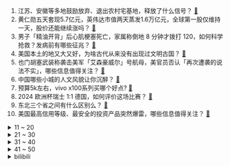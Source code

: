 1. 江苏、安徽等多地鼓励放弃、退出农村宅基地，释放了什么信号？ [:link:](https://www.zhihu.com/question/659691993)
2. 黄仁勋五天套现5.7亿元，英伟达市值两天蒸发1.6万亿元，全球第一股仅维持一天，股价还能继续涨吗？ [:link:](https://www.zhihu.com/question/659589928)
3. 男子「精油开背」后心肌梗塞死亡，家属称倒地 8 分钟才拨打 120，如何科学抢救？发病前有哪些征兆？ [:link:](https://www.zhihu.com/question/659660052)
4. 美国本土的地又大又好，为啥古代从来没有出现过文明古国？ [:link:](https://www.zhihu.com/question/659484459)
5. 也门胡塞武装称袭击美军「艾森豪威尔」号航母，美官员否认「再次遭袭的说法不实」，哪些信息值得关注？ [:link:](https://www.zhihu.com/question/659659270)
6. 中国哪些小城的人文风貌让你沉醉？ [:link:](https://www.zhihu.com/question/659403521)
7. 预算5k左右，vivo x100系列买哪个好点? [:link:](https://www.zhihu.com/question/656061756)
8. 2024 欧洲杯瑞士 1:1 德国，如何评价这场比赛？ [:link:](https://www.zhihu.com/question/659503453)
9. 东北三个省之间有什么区别么？ [:link:](https://www.zhihu.com/question/24777928)
10. 美国最高信用等级、最安全的投资产品突然爆雷，哪些信息值得关注？ [:link:](https://www.zhihu.com/question/659657792)
<details>
<summary>11 ~ 20</summary>

11. Manner 去年仅 1225 人缴纳五险，几乎一个门店一名缴纳五险的员工，这暴露了什么问题？ [:link:](https://www.zhihu.com/question/659659241)
12. 深圳顶级网红盘打破多个当地楼市纪录，验资一千万元、冻资五百万元且不启用渠道，能否复制上海项目的成功？ [:link:](https://www.zhihu.com/question/659619031)
13. 美国物价已飙升至全球第一梯队水平，一个十几公分小三明治高达 100 人民币，当地情况如何？ [:link:](https://www.zhihu.com/question/659552465)
14. 2024 四川高考分数线公布，文科一本 529 分，理科一本 539 分，如何评价今年的分数线？ [:link:](https://www.zhihu.com/question/659678549)
15. Letme直播表示「BLG打差队搁那虐，然后去打MSI就被虐泉」，如何评价这番言论？ [:link:](https://www.zhihu.com/question/659663497)
16. 如何看待小米副董事长林斌被指“违背承诺”减持套现 1.6 亿元，官方回应：是做公益？ [:link:](https://www.zhihu.com/question/659503232)
17. 为什么大雄的父母愿意养活哆啦 A 梦？ [:link:](https://www.zhihu.com/question/545685021)
18. 沪深北三大交易所 IPO 受理已全部恢复，中核集团旗下子公司打头阵，哪些信息值得关注？ [:link:](https://www.zhihu.com/question/659612013)
19. 你读过哪些直击灵魂深处的文字？ [:link:](https://www.zhihu.com/question/652567900)
20. 怎样培养自己的耐心和韧性？ [:link:](https://www.zhihu.com/question/659344772)
</details>
<details>
<summary>21 ~ 30</summary>

21. 旅途中你拍下哪些画面，特别能代表这个城市的氛围？ [:link:](https://www.zhihu.com/question/659403545)
22. 为什么我碰到的人都是很自我损人利己的那种，做错了也不情愿跟朋友认错还pua，为什么总是吸引这种人呢? [:link:](https://www.zhihu.com/question/659025805)
23. 你羡慕郭芙的一生吗？还是小龙女? [:link:](https://www.zhihu.com/question/658310352)
24. 如何评价「浪姐 5」《乘风 2024》的五公舞台？ [:link:](https://www.zhihu.com/question/659495486)
25. 如何评价《海贼王》1118话？ [:link:](https://www.zhihu.com/question/659303124)
26. 2024 LPL 夏季赛TES 2:1 LNG，如何评价这场比赛？ [:link:](https://www.zhihu.com/question/659685216)
27. 乌克兰怎样才能战胜俄罗斯？ [:link:](https://www.zhihu.com/question/658988229)
28. 看着实机试玩中别人能被小兵一刀砍死，老头环的dlc有这么难么？ [:link:](https://www.zhihu.com/question/659334412)
29. 如何评价电视剧《玫瑰的故事》大结局？ [:link:](https://www.zhihu.com/question/659606300)
30. 嗨，你最近听的一首单曲循环歌曲叫什么名字？ [:link:](https://www.zhihu.com/question/657921930)
</details>
<details>
<summary>31 ~ 40</summary>

31. 有哪些关于人间清醒的文案？ [:link:](https://www.zhihu.com/question/655320072)
32. 刘备是从哪里看出马谡不能被重用的？ [:link:](https://www.zhihu.com/question/659056865)
33. 可以留下文风测试的结果和你的mbti类型吗? [:link:](https://www.zhihu.com/question/659629776)
34. 准大一生想学工科，应该在高考假期预习什么? [:link:](https://www.zhihu.com/question/658677129)
35. 2024 高考成绩陆续公布，查分前你是什么心情？ [:link:](https://www.zhihu.com/question/659510528)
36. 如何评价《崩坏星穹铁道》中的大部分角色命途、属性与剧情人设毫无关联？ [:link:](https://www.zhihu.com/question/659009418)
37. 大模型时代下，nlp初学者需要怎么入门？ [:link:](https://www.zhihu.com/question/595292943)
38. 我国重复使用运载火箭首次 10 公里级垂直起降飞行试验圆满完成，这具有哪些意义？ [:link:](https://www.zhihu.com/question/659669205)
39. 中年人，最害怕失去的是什么？ [:link:](https://www.zhihu.com/question/659497903)
40. 大专有必要出省吗? [:link:](https://www.zhihu.com/question/659327500)
</details>
<details>
<summary>41 ~ 50</summary>

41. 男友家名声很不好父母不同意我们恋爱怎么办? [:link:](https://www.zhihu.com/question/659419800)
42. 如何评价《吹响吧！上低音号》第三季第十二集？ [:link:](https://www.zhihu.com/question/659690611)
43. 大专好还是二本好？ [:link:](https://www.zhihu.com/question/659325928)
44. 员工把公司发的馒头带回家被认定为盗窃起诉，公司被判给员工精神损害赔偿金 5000 元，如何看待此事？ [:link:](https://www.zhihu.com/question/659491429)
45. 描写很伤感的古诗词有哪些？ [:link:](https://www.zhihu.com/question/659628144)
46. 为什么心软的人不适合创业？ [:link:](https://www.zhihu.com/question/657177717)
47. 为什么要“得饶人处且饶人”？ [:link:](https://www.zhihu.com/question/54330855)
48. OpenAI 首席技术官表示 GPT-5 一年半后发布，你对此有何期待？ [:link:](https://www.zhihu.com/question/659588555)
49. 为什么中华文明能延续5000年？ [:link:](https://www.zhihu.com/question/658293439)
50. 为什么有的人从小到大都没被欺负过？ [:link:](https://www.zhihu.com/question/658966053)
</details><details>
<summary>bilibili</summary>

</details>